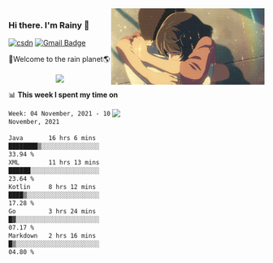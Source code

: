 <img  align='right' height="150" src="https://github.com/LikeRainDay/LikeRainDay/blob/master/pic/img_rain_1.gif?raw=true">



### Hi there. I'm Rainy :lemon:

[![csdn](https://img.shields.io/badge/-csdn-c14438?style=flat-square&logo=c&logoColor=white)](https://blog.csdn.net/qq_15807167)
[![Gmail Badge](https://img.shields.io/badge/-gmail-c14438?style=flat-square&logo=Gmail&logoColor=white&link=mailto:houshuai0816@gmail.com)](mailto:houshuai0816@gmail.com)

🚀Welcome to the rain planet🌎

<center>
<img align='center'  src="https://source.unsplash.com/random/1200x600">
</center>

📊 **This week I spent my time on**

<img align='right'   width="300" src="https://github-readme-stats.vercel.app/api?username=LikeRainDay&show_icons=true&title_color=fff&icon_color=79ff97&text_color=9f9f9f&bg_color=151515">

<!--START_SECTION:waka-->
```text
Week: 04 November, 2021 - 10 November, 2021

Java       16 hrs 6 mins   ████████▒░░░░░░░░░░░░░░░░   33.94 % 
XML        11 hrs 13 mins  ██████░░░░░░░░░░░░░░░░░░░   23.64 % 
Kotlin     8 hrs 12 mins   ████▒░░░░░░░░░░░░░░░░░░░░   17.28 % 
Go         3 hrs 24 mins   █▓░░░░░░░░░░░░░░░░░░░░░░░   07.17 % 
Markdown   2 hrs 16 mins   █▒░░░░░░░░░░░░░░░░░░░░░░░   04.80 % 
```
<!--END_SECTION:waka-->

